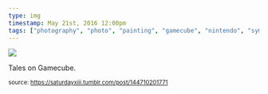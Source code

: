 ```yaml
---
type: img
timestamp: May 21st, 2016 12:00pm
tags: ["photography", "photo", "painting", "gamecube", "nintendo", "symphonia", "mod", "art", "game"]
---
```

<img src="https://saturdayxiii.github.io/media/144710201771.jpg"/>

Tales on Gamecube.
 
      
      
  
<small>source: https://saturdayxiii.tumblr.com/post/144710201771</small>